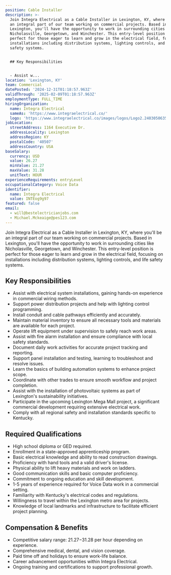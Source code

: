 ```yaml
---
position: Cable Installer
description: >-
  Join Integra Electrical as a Cable Installer in Lexington, KY, where you'll be
  an integral part of our team working on commercial projects. Based in
  Lexington, you'll have the opportunity to work in surrounding cities like
  Nicholasville, Georgetown, and Winchester. This entry-level position is
  perfect for those eager to learn and grow in the electrical field, focusing on
  installations including distribution systems, lighting controls, and life
  safety systems.


  ## Key Responsibilities


  - Assist w...
location: 'Lexington, KY'
team: Commercial
datePosted: '2024-12-31T01:18:57.963Z'
validThrough: '2025-02-09T01:18:57.963Z'
employmentType: FULL_TIME
hiringOrganization:
  name: Integra Electrical
  sameAs: 'https://www.integraelectrical.co/'
  logo: 'https://www.integraelectrical.co/images/logos/Logo2.2403050635216.png'
jobLocation:
  streetAddress: 1164 Executive Dr.
  addressLocality: Lexington
  addressRegion: KY
  postalCode: '40507'
  addressCountry: USA
baseSalary:
  currency: USD
  value: 26.27
  minValue: 21.27
  maxValue: 31.28
  unitText: HOUR
experienceRequirements: entryLevel
occupationalCategory: Voice Data
identifier:
  name: Integra Electrical
  value: INTEog9g97
featured: false
email:
  - will@bestelectricianjobs.com
  - Michael.Mckeaige@pes123.com
---
```




Join Integra Electrical as a Cable Installer in Lexington, KY, where you'll be an integral part of our team working on commercial projects. Based in Lexington, you'll have the opportunity to work in surrounding cities like Nicholasville, Georgetown, and Winchester. This entry-level position is perfect for those eager to learn and grow in the electrical field, focusing on installations including distribution systems, lighting controls, and life safety systems.

## Key Responsibilities

- Assist with electrical system installations, gaining hands-on experience in commercial wiring methods.
- Support power distribution projects and help with lighting control programming.
- Install conduit and cable pathways efficiently and accurately.
- Maintain material inventory to ensure all necessary tools and materials are available for each project.
- Operate lift equipment under supervision to safely reach work areas.
- Assist with fire alarm installation and ensure compliance with local safety standards.
- Document daily work activities for accurate project tracking and reporting.
- Support panel installation and testing, learning to troubleshoot and resolve issues.
- Learn the basics of building automation systems to enhance project scope.
- Coordinate with other trades to ensure smooth workflow and project completion.
- Assist with the installation of photovoltaic systems as part of Lexington's sustainability initiatives.
- Participate in the upcoming Lexington Mega Mall project, a significant commercial development requiring extensive electrical work.
- Comply with all regional safety and installation standards specific to Kentucky.

## Required Qualifications

- High school diploma or GED required.
- Enrollment in a state-approved apprenticeship program.
- Basic electrical knowledge and ability to read construction drawings.
- Proficiency with hand tools and a valid driver's license.
- Physical ability to lift heavy materials and work on ladders.
- Good communication skills and basic computer proficiency.
- Commitment to ongoing education and skill development.
- 1-5 years of experience required for Voice Data work in a commercial setting.
- Familiarity with Kentucky's electrical codes and regulations.
- Willingness to travel within the Lexington metro area for projects.
- Knowledge of local landmarks and infrastructure to facilitate efficient project planning.

## Compensation & Benefits

- Competitive salary range: $21.27-$31.28 per hour depending on experience.
- Comprehensive medical, dental, and vision coverage.
- Paid time off and holidays to ensure work-life balance.
- Career advancement opportunities within Integra Electrical.
- Ongoing training and certifications to support professional growth.